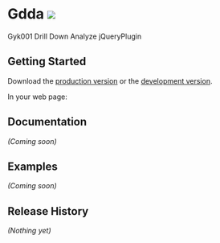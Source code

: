 <h1>
 Gdda
 <a href="https://travis-ci.org/gyk001/gdda">
    <img id="_travis_status" src="https://api.travis-ci.org/gyk001/gdda.png?branch=dev"/>
</a>
</h1>


Gyk001 Drill Down Analyze jQueryPlugin

## Getting Started
Download the [production version][min] or the [development version][max].

[min]: https://raw.github.com/gyk001/gdda/master/dist/gdda.min.js
[max]: https://raw.github.com/gyk001/gdda/master/dist/gdda.js

In your web page:


## Documentation
_(Coming soon)_

## Examples
_(Coming soon)_

## Release History
_(Nothing yet)_




<script>
jQuery(function($) {
  $.('#_travis_status').attr('src','https://api.travis-ci.org/gyk001/gdda.png?branch=dev&_='+Math.random());
});
</script>
